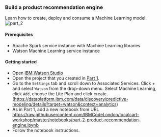 ### Build a product recommendation engine

Learn how to create, deploy and consume a Machine Learning model. 
![part_2](https://raw.githubusercontent.com/IBMCodeLondon/localcart-workshop/master/images/part_2.png)

#### Prerequisites
 * Apache Spark service instance with Machine Learning libraries
 * Watson Machine Learning service instance
 
#### Getting started

 * Open [IBM Watson Studio](https://eu-gb.dataplatform.ibm.com/)
 * Open the project that you created in [Part 1](https://github.com/IBMCodeLondon/localcart-workshop/edit/master/part_1.md).
 * Go to the `Settings` tab and scroll down to Associated Services. Click + and select `Watson` from the drop-down menu. Select Machine Learning, click `Add`, choose the Lite Plan and click create.
(https://dataplatform.ibm.com/data/discovery/predictive-modeling/details?target=watson&context=analytics)
 * As in Part 1, add a new notebook from URL https://raw.githubusercontent.com/IBMCodeLondon/localcart-workshop/master/notebooks/part-2-product-recommendation-engine.ipynb
 * Follow the notebook instructions.
